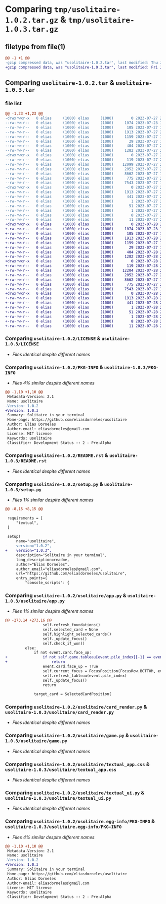 # Comparing `tmp/usolitaire-1.0.2.tar.gz` & `tmp/usolitaire-1.0.3.tar.gz`

## filetype from file(1)

```diff
@@ -1 +1 @@
-gzip compressed data, was "usolitaire-1.0.2.tar", last modified: Thu Jul 27 22:14:42 2023, max compression
+gzip compressed data, was "usolitaire-1.0.3.tar", last modified: Fri Jul 28 23:30:10 2023, max compression
```

## Comparing `usolitaire-1.0.2.tar` & `usolitaire-1.0.3.tar`

### file list

```diff
@@ -1,23 +1,23 @@
-drwxrwxr-x   0 elias     (1000) elias     (1000)        0 2023-07-27 22:14:42.177679 usolitaire-1.0.2/
--rw-rw-r--   0 elias     (1000) elias     (1000)     1074 2023-07-23 16:38:34.000000 usolitaire-1.0.2/LICENSE
--rw-rw-r--   0 elias     (1000) elias     (1000)      105 2023-07-27 12:52:48.000000 usolitaire-1.0.2/MANIFEST.in
--rw-rw-r--   0 elias     (1000) elias     (1000)     1913 2023-07-27 22:14:42.177679 usolitaire-1.0.2/PKG-INFO
--rw-rw-r--   0 elias     (1000) elias     (1000)     1159 2023-07-27 12:36:19.000000 usolitaire-1.0.2/README.rst
--rw-rw-r--   0 elias     (1000) elias     (1000)       29 2023-07-27 12:14:41.000000 usolitaire-1.0.2/pyproject.toml
--rw-rw-r--   0 elias     (1000) elias     (1000)      404 2023-07-27 22:14:42.177679 usolitaire-1.0.2/setup.cfg
--rw-rw-r--   0 elias     (1000) elias     (1000)     1282 2023-07-27 22:14:26.000000 usolitaire-1.0.2/setup.py
-drwxrwxr-x   0 elias     (1000) elias     (1000)        0 2023-07-27 22:14:42.177679 usolitaire-1.0.2/usolitaire/
--rw-rw-r--   0 elias     (1000) elias     (1000)      119 2023-07-27 22:14:26.000000 usolitaire-1.0.2/usolitaire/__init__.py
--rw-rw-r--   0 elias     (1000) elias     (1000)    12099 2023-07-27 21:58:54.000000 usolitaire-1.0.2/usolitaire/app.py
--rw-rw-r--   0 elias     (1000) elias     (1000)     2052 2023-07-27 21:42:22.000000 usolitaire-1.0.2/usolitaire/card_render.py
--rw-rw-r--   0 elias     (1000) elias     (1000)     8662 2023-07-27 12:15:26.000000 usolitaire-1.0.2/usolitaire/game.py
--rw-rw-r--   0 elias     (1000) elias     (1000)      775 2023-07-27 21:42:22.000000 usolitaire-1.0.2/usolitaire/textual_app.css
--rw-rw-r--   0 elias     (1000) elias     (1000)     7543 2023-07-27 16:37:59.000000 usolitaire-1.0.2/usolitaire/textual_ui.py
-drwxrwxr-x   0 elias     (1000) elias     (1000)        0 2023-07-27 22:14:42.177679 usolitaire-1.0.2/usolitaire.egg-info/
--rw-rw-r--   0 elias     (1000) elias     (1000)     1913 2023-07-27 22:14:42.000000 usolitaire-1.0.2/usolitaire.egg-info/PKG-INFO
--rw-rw-r--   0 elias     (1000) elias     (1000)      441 2023-07-27 22:14:42.000000 usolitaire-1.0.2/usolitaire.egg-info/SOURCES.txt
--rw-rw-r--   0 elias     (1000) elias     (1000)        1 2023-07-27 22:14:42.000000 usolitaire-1.0.2/usolitaire.egg-info/dependency_links.txt
--rw-rw-r--   0 elias     (1000) elias     (1000)       51 2023-07-27 22:14:42.000000 usolitaire-1.0.2/usolitaire.egg-info/entry_points.txt
--rw-rw-r--   0 elias     (1000) elias     (1000)        1 2023-07-27 22:14:42.000000 usolitaire-1.0.2/usolitaire.egg-info/not-zip-safe
--rw-rw-r--   0 elias     (1000) elias     (1000)        8 2023-07-27 22:14:42.000000 usolitaire-1.0.2/usolitaire.egg-info/requires.txt
--rw-rw-r--   0 elias     (1000) elias     (1000)       11 2023-07-27 22:14:42.000000 usolitaire-1.0.2/usolitaire.egg-info/top_level.txt
+drwxrwxr-x   0 elias     (1000) elias     (1000)        0 2023-07-28 23:30:10.981937 usolitaire-1.0.3/
+-rw-rw-r--   0 elias     (1000) elias     (1000)     1074 2023-07-23 16:38:34.000000 usolitaire-1.0.3/LICENSE
+-rw-rw-r--   0 elias     (1000) elias     (1000)      105 2023-07-27 12:52:48.000000 usolitaire-1.0.3/MANIFEST.in
+-rw-rw-r--   0 elias     (1000) elias     (1000)     1913 2023-07-28 23:30:10.981937 usolitaire-1.0.3/PKG-INFO
+-rw-rw-r--   0 elias     (1000) elias     (1000)     1159 2023-07-27 12:36:19.000000 usolitaire-1.0.3/README.rst
+-rw-rw-r--   0 elias     (1000) elias     (1000)       29 2023-07-27 12:14:41.000000 usolitaire-1.0.3/pyproject.toml
+-rw-rw-r--   0 elias     (1000) elias     (1000)      404 2023-07-28 23:30:10.981937 usolitaire-1.0.3/setup.cfg
+-rw-rw-r--   0 elias     (1000) elias     (1000)     1282 2023-07-28 23:29:58.000000 usolitaire-1.0.3/setup.py
+drwxrwxr-x   0 elias     (1000) elias     (1000)        0 2023-07-28 23:30:10.981937 usolitaire-1.0.3/usolitaire/
+-rw-rw-r--   0 elias     (1000) elias     (1000)      119 2023-07-28 23:29:58.000000 usolitaire-1.0.3/usolitaire/__init__.py
+-rw-rw-r--   0 elias     (1000) elias     (1000)    12204 2023-07-28 23:28:02.000000 usolitaire-1.0.3/usolitaire/app.py
+-rw-rw-r--   0 elias     (1000) elias     (1000)     2052 2023-07-27 21:42:22.000000 usolitaire-1.0.3/usolitaire/card_render.py
+-rw-rw-r--   0 elias     (1000) elias     (1000)     8662 2023-07-27 12:15:26.000000 usolitaire-1.0.3/usolitaire/game.py
+-rw-rw-r--   0 elias     (1000) elias     (1000)      775 2023-07-27 21:42:22.000000 usolitaire-1.0.3/usolitaire/textual_app.css
+-rw-rw-r--   0 elias     (1000) elias     (1000)     7543 2023-07-27 16:37:59.000000 usolitaire-1.0.3/usolitaire/textual_ui.py
+drwxrwxr-x   0 elias     (1000) elias     (1000)        0 2023-07-28 23:30:10.981937 usolitaire-1.0.3/usolitaire.egg-info/
+-rw-rw-r--   0 elias     (1000) elias     (1000)     1913 2023-07-28 23:30:10.000000 usolitaire-1.0.3/usolitaire.egg-info/PKG-INFO
+-rw-rw-r--   0 elias     (1000) elias     (1000)      441 2023-07-28 23:30:10.000000 usolitaire-1.0.3/usolitaire.egg-info/SOURCES.txt
+-rw-rw-r--   0 elias     (1000) elias     (1000)        1 2023-07-28 23:30:10.000000 usolitaire-1.0.3/usolitaire.egg-info/dependency_links.txt
+-rw-rw-r--   0 elias     (1000) elias     (1000)       51 2023-07-28 23:30:10.000000 usolitaire-1.0.3/usolitaire.egg-info/entry_points.txt
+-rw-rw-r--   0 elias     (1000) elias     (1000)        1 2023-07-28 23:30:10.000000 usolitaire-1.0.3/usolitaire.egg-info/not-zip-safe
+-rw-rw-r--   0 elias     (1000) elias     (1000)        8 2023-07-28 23:30:10.000000 usolitaire-1.0.3/usolitaire.egg-info/requires.txt
+-rw-rw-r--   0 elias     (1000) elias     (1000)       11 2023-07-28 23:30:10.000000 usolitaire-1.0.3/usolitaire.egg-info/top_level.txt
```

### Comparing `usolitaire-1.0.2/LICENSE` & `usolitaire-1.0.3/LICENSE`

 * *Files identical despite different names*

### Comparing `usolitaire-1.0.2/PKG-INFO` & `usolitaire-1.0.3/PKG-INFO`

 * *Files 4% similar despite different names*

```diff
@@ -1,10 +1,10 @@
 Metadata-Version: 2.1
 Name: usolitaire
-Version: 1.0.2
+Version: 1.0.3
 Summary: Solitaire in your terminal
 Home-page: https://github.com/eliasdorneles/usolitaire
 Author: Elias Dorneles
 Author-email: eliasdorneles@gmail.com
 License: MIT license
 Keywords: usolitaire
 Classifier: Development Status :: 2 - Pre-Alpha
```

### Comparing `usolitaire-1.0.2/README.rst` & `usolitaire-1.0.3/README.rst`

 * *Files identical despite different names*

### Comparing `usolitaire-1.0.2/setup.py` & `usolitaire-1.0.3/setup.py`

 * *Files 1% similar despite different names*

```diff
@@ -8,15 +8,15 @@
 
 requirements = [
     "textual",
 ]
 
 setup(
     name="usolitaire",
-    version="1.0.2",
+    version="1.0.3",
     description="Solitaire in your terminal",
     long_description=readme,
     author="Elias Dorneles",
     author_email="eliasdorneles@gmail.com",
     url="https://github.com/eliasdorneles/usolitaire",
     entry_points={
         "console_scripts": {
```

### Comparing `usolitaire-1.0.2/usolitaire/app.py` & `usolitaire-1.0.3/usolitaire/app.py`

 * *Files 1% similar despite different names*

```diff
@@ -273,14 +273,16 @@
                 self.refresh_foundations()
                 self.selected_card = None
                 self.highlight_selected_cards()
                 self._update_focus()
                 self.check_if_won()
         else:
             if not event.card.face_up:
+                if not self.game.tableau[event.pile_index][-1] == event.card:
+                    return
                 event.card.face_up = True
                 self.current_focus = FocusPosition(FocusRow.BOTTOM, event.pile_index)
                 self.refresh_tableau(event.pile_index)
                 self._update_focus()
                 return
 
             target_card = SelectedCardPosition(
```

### Comparing `usolitaire-1.0.2/usolitaire/card_render.py` & `usolitaire-1.0.3/usolitaire/card_render.py`

 * *Files identical despite different names*

### Comparing `usolitaire-1.0.2/usolitaire/game.py` & `usolitaire-1.0.3/usolitaire/game.py`

 * *Files identical despite different names*

### Comparing `usolitaire-1.0.2/usolitaire/textual_app.css` & `usolitaire-1.0.3/usolitaire/textual_app.css`

 * *Files identical despite different names*

### Comparing `usolitaire-1.0.2/usolitaire/textual_ui.py` & `usolitaire-1.0.3/usolitaire/textual_ui.py`

 * *Files identical despite different names*

### Comparing `usolitaire-1.0.2/usolitaire.egg-info/PKG-INFO` & `usolitaire-1.0.3/usolitaire.egg-info/PKG-INFO`

 * *Files 4% similar despite different names*

```diff
@@ -1,10 +1,10 @@
 Metadata-Version: 2.1
 Name: usolitaire
-Version: 1.0.2
+Version: 1.0.3
 Summary: Solitaire in your terminal
 Home-page: https://github.com/eliasdorneles/usolitaire
 Author: Elias Dorneles
 Author-email: eliasdorneles@gmail.com
 License: MIT license
 Keywords: usolitaire
 Classifier: Development Status :: 2 - Pre-Alpha
```

